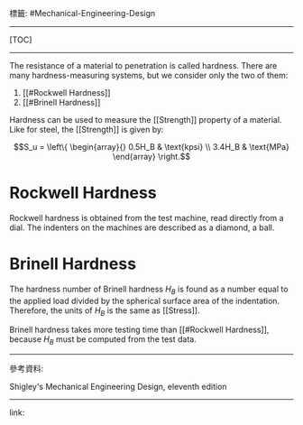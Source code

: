 標籤: #Mechanical-Engineering-Design 

---

[TOC]

---

The resistance of a material to penetration is called hardness. There are many hardness-measuring systems, but we consider only the two of them:

1. [[#Rockwell Hardness]]
2. [[#Brinell Hardness]]

Hardness can be used to measure the [[Strength]] property of a material. Like for steel, the [[Strength]] is given by:

$$S_u = \left\{
	\begin{array}{}
		0.5H_B & \text{kpsi} \\
		3.4H_B & \text{MPa}
	\end{array}
\right.$$

# Rockwell Hardness

Rockwell hardness is obtained from the test machine, read directly from a dial. The indenters on the machines are described as a diamond, a ball.

# Brinell Hardness

The hardness number of Brinell hardness $H_B$ is found as a number equal to the applied load divided by the spherical surface area of the indentation. Therefore, the units of $H_B$ is the same as [[Stress]].

Brinell hardness takes more testing time than [[#Rockwell Hardness]], because $H_B$ must be computed from the test data.

---

參考資料:

Shigley's Mechanical Engineering Design, eleventh edition

---

link:

